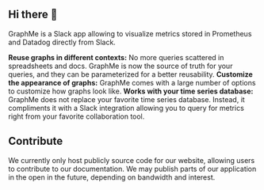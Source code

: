 ## Hi there 👋

GraphMe is a Slack app allowing to visualize metrics stored in Prometheus and Datadog directly from Slack.

**Reuse graphs in different contexts:** No more queries scattered in spreadsheets and docs. GraphMe is now the source of truth for your queries, and they can be parameterized for a better reusability.
**Customize the appearance of graphs:** GraphMe comes with a large number of options to customize how graphs look like. 
**Works with your time series database:** GraphMe does not replace your favorite time series database. Instead, it compliments it with a Slack integration allowing you to query for metrics right from your favorite collaboration tool.

## Contribute

We currently only host publicly source code for our website, allowing users to contribute to our documentation.
We may publish parts of our application in the open in the future, depending on bandwidth and interest.

